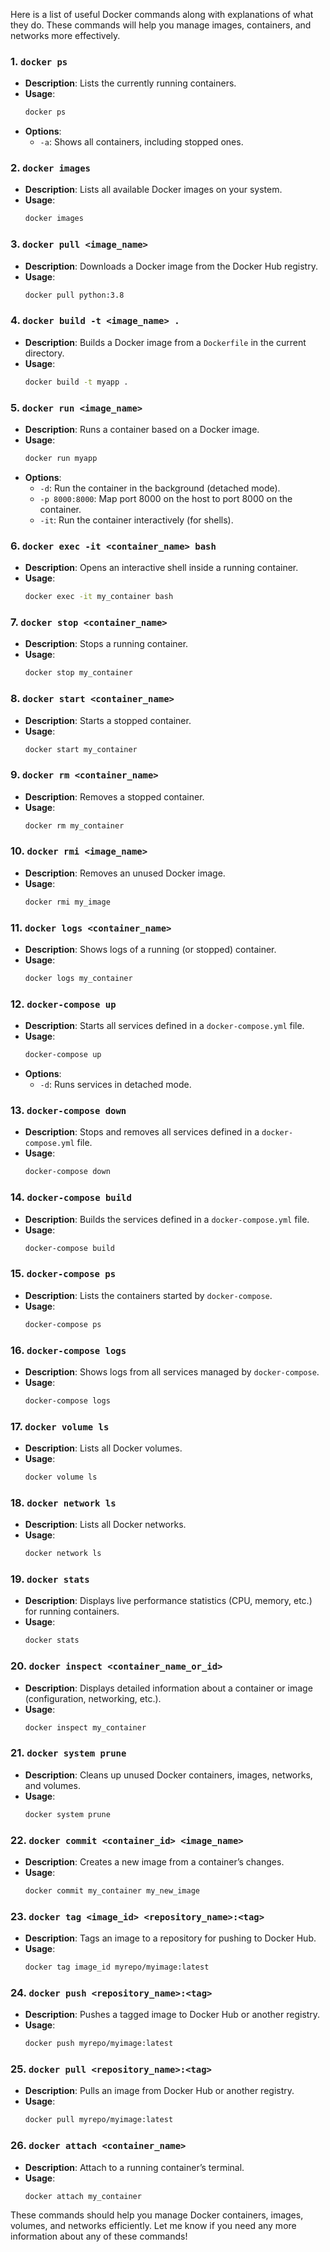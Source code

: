 Here is a list of useful Docker commands along with explanations of what they do. These commands will help you manage
images, containers, and networks more effectively.

### 1. **`docker ps`**

- **Description**: Lists the currently running containers.
- **Usage**:
  ```bash
  docker ps
  ```
- **Options**:
    - `-a`: Shows all containers, including stopped ones.

### 2. **`docker images`**

- **Description**: Lists all available Docker images on your system.
- **Usage**:
  ```bash
  docker images
  ```

### 3. **`docker pull <image_name>`**

- **Description**: Downloads a Docker image from the Docker Hub registry.
- **Usage**:
  ```bash
  docker pull python:3.8
  ```

### 4. **`docker build -t <image_name> .`**

- **Description**: Builds a Docker image from a `Dockerfile` in the current directory.
- **Usage**:
  ```bash
  docker build -t myapp .
  ```

### 5. **`docker run <image_name>`**

- **Description**: Runs a container based on a Docker image.
- **Usage**:
  ```bash
  docker run myapp
  ```
- **Options**:
    - `-d`: Run the container in the background (detached mode).
    - `-p 8000:8000`: Map port 8000 on the host to port 8000 on the container.
    - `-it`: Run the container interactively (for shells).

### 6. **`docker exec -it <container_name> bash`**

- **Description**: Opens an interactive shell inside a running container.
- **Usage**:
  ```bash
  docker exec -it my_container bash
  ```

### 7. **`docker stop <container_name>`**

- **Description**: Stops a running container.
- **Usage**:
  ```bash
  docker stop my_container
  ```

### 8. **`docker start <container_name>`**

- **Description**: Starts a stopped container.
- **Usage**:
  ```bash
  docker start my_container
  ```

### 9. **`docker rm <container_name>`**

- **Description**: Removes a stopped container.
- **Usage**:
  ```bash
  docker rm my_container
  ```

### 10. **`docker rmi <image_name>`**

- **Description**: Removes an unused Docker image.
- **Usage**:
  ```bash
  docker rmi my_image
  ```

### 11. **`docker logs <container_name>`**

- **Description**: Shows logs of a running (or stopped) container.
- **Usage**:
  ```bash
  docker logs my_container
  ```

### 12. **`docker-compose up`**

- **Description**: Starts all services defined in a `docker-compose.yml` file.
- **Usage**:
  ```bash
  docker-compose up
  ```
- **Options**:
    - `-d`: Runs services in detached mode.

### 13. **`docker-compose down`**

- **Description**: Stops and removes all services defined in a `docker-compose.yml` file.
- **Usage**:
  ```bash
  docker-compose down
  ```

### 14. **`docker-compose build`**

- **Description**: Builds the services defined in a `docker-compose.yml` file.
- **Usage**:
  ```bash
  docker-compose build
  ```

### 15. **`docker-compose ps`**

- **Description**: Lists the containers started by `docker-compose`.
- **Usage**:
  ```bash
  docker-compose ps
  ```

### 16. **`docker-compose logs`**

- **Description**: Shows logs from all services managed by `docker-compose`.
- **Usage**:
  ```bash
  docker-compose logs
  ```

### 17. **`docker volume ls`**

- **Description**: Lists all Docker volumes.
- **Usage**:
  ```bash
  docker volume ls
  ```

### 18. **`docker network ls`**

- **Description**: Lists all Docker networks.
- **Usage**:
  ```bash
  docker network ls
  ```

### 19. **`docker stats`**

- **Description**: Displays live performance statistics (CPU, memory, etc.) for running containers.
- **Usage**:
  ```bash
  docker stats
  ```

### 20. **`docker inspect <container_name_or_id>`**

- **Description**: Displays detailed information about a container or image (configuration, networking, etc.).
- **Usage**:
  ```bash
  docker inspect my_container
  ```

### 21. **`docker system prune`**

- **Description**: Cleans up unused Docker containers, images, networks, and volumes.
- **Usage**:
  ```bash
  docker system prune
  ```

### 22. **`docker commit <container_id> <image_name>`**

- **Description**: Creates a new image from a container’s changes.
- **Usage**:
  ```bash
  docker commit my_container my_new_image
  ```

### 23. **`docker tag <image_id> <repository_name>:<tag>`**

- **Description**: Tags an image to a repository for pushing to Docker Hub.
- **Usage**:
  ```bash
  docker tag image_id myrepo/myimage:latest
  ```

### 24. **`docker push <repository_name>:<tag>`**

- **Description**: Pushes a tagged image to Docker Hub or another registry.
- **Usage**:
  ```bash
  docker push myrepo/myimage:latest
  ```

### 25. **`docker pull <repository_name>:<tag>`**

- **Description**: Pulls an image from Docker Hub or another registry.
- **Usage**:
  ```bash
  docker pull myrepo/myimage:latest
  ```

### 26. **`docker attach <container_name>`**

- **Description**: Attach to a running container’s terminal.
- **Usage**:
  ```bash
  docker attach my_container
  ```

These commands should help you manage Docker containers, images, volumes, and networks efficiently. Let me know if you
need any more information about any of these commands!
